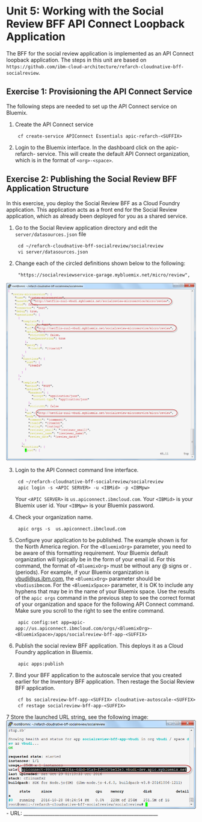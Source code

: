 # Unit 5: Working with the Social Review BFF API Connect Loopback Application

The BFF for the social review application is implemented as an API Connect loopback application. The steps in this unit are based on `https://github.com/ibm-cloud-architecture/refarch-cloudnative-bff-socialreview`.

## Exercise 1: Provisioning the API Connect Service

The following steps are needed to set up the API Connect service on Bluemix. 

1. Create the API Connect service

        cf create-service APIConnect Essentials apic-refarch-<SUFFIX>
2. Login to the Bluemix interface. In the dashboard click on the apic-refarch-<SUFFIX> service. This will create the default API Connect organization, which is in the format of `<org>-<space>`.

## Exercise 2: Publishing the Social Review BFF Application Structure

In this exercise, you deploy the Social Review BFF as a Cloud Foundry application. This application acts as a front end for the Social Review application, which as already been deployed for you as a shared service.

1. Go to the Social Review application directory and edit the `server/datasources.json` file
        
        cd ~/refarch-cloudnative-bff-socialreview/socialreview
        vi server/datasources.json

2. Change each of the circled definitions shown below to the following:
        
        "https://socialreviewservice-garage.mybluemix.net/micro/review", 

![](exercises/0501-datasources.png)


3. Login to the API Connect command line interface.

        cd ~/refarch-cloudnative-bff-socialreview/socialreview
        apic login -s <APIC SERVER> -u <IBMid> -p <IBMpw>
        
   Your `<APIC SERVER>` is `us.apiconnect.ibmcloud.com`. Your `<IBMid>` is your Bluemix user id. Your `<IBMpw>` is your Bluemix password.
  
4. Check your organization name.
 
        apic orgs -s  us.apiconnect.ibmcloud.com 

5. Configure your application to be published. The example shown is for the North America region. For the `<BluemixOrg>` parameter, you need to be aware of this formatting requirement. Your Bluemix default organization will typically be in the form of your email id. For this command, the format of `<BluemixOrg>` must be without any @ signs or . (periods). For example, if your Bluemix organization is vbudi@us.ibm.com, the `<BluemixOrg>` parameter should be `vbudiusibmcom`. For the `<BluemixSpace>` parameter, it is OK to include any hyphens that may be in the name of your Bluemix space. Use the results of the `apic orgs` command in the previous step to see the correct format of your organization and space for the following API Connect command. Make sure you scroll to the right to see the entire command.

        apic config:set app=apic-app://us.apiconnect.ibmcloud.com/orgs/<BluemixOrg>-<BluemixSpace>/apps/socialreview-bff-app-<SUFFIX>

6. Publish the social review BFF application. This deploys it as a Cloud Foundry application in Bluemix.

        apic apps:publish

6. Bind your BFF application to the autoscale service that you created earlier for the Inventory BFF application. Then restage the Social Review BFF application. 

        cf bs socialreview-bff-app-<SUFFIX> cloudnative-autoscale-<SUFFIX>
        cf restage socialreview-bff-app-<SUFFIX>

7 Store the launched URL string, see the following image:
![](exercises/047-bff-url.png)
    - URL: ________________________________________________________


